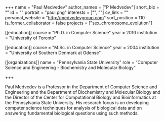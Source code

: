 +++
name = "Paul Medvedev"
author_names = ["P Medvedev"]
short_bio = ""
id = ""
portrait = "paul.png"
interests = ["", ""]
cv_link = ""
personal_website = "http://medvedevgroup.com"
sort_position = 110
is_former_collaborator = false
projects = ["sex_chromosome_evolution"]

[[education]]
  course = "Ph.D. in Computer Science"
  year = 2010
  institution = "University of Toronto"

[[education]]
  course = "M.Sc. in Computer Science"
  year = 2004
  institution = "University of Southern Denmark at Odense"

[[organizations]]
  name = "Pennsylvania State University"
  role = "Computer Science and Engineering - Biochemistry and Molecular Biology"

+++

Paul Medvedev is a Professor in the Department of Computer Science and Engineering and the Department of Biochemistry and Molecular Biology and the Director of the Center for Computational Biology and Bioinformatics at the Pennsylvania State University. His research focus is on developing computer science techniques for analysis of biological data and on answering fundamental biological questions using such methods.
